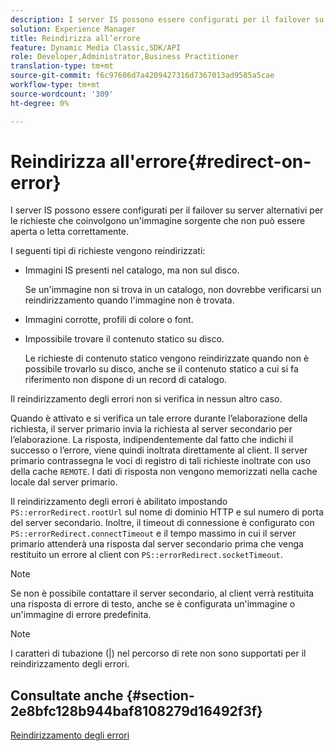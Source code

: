 ```yaml
---
description: I server IS possono essere configurati per il failover su server alternativi per le richieste che coinvolgono un'immagine sorgente che non può essere aperta o letta correttamente.
solution: Experience Manager
title: Reindirizza all’errore
feature: Dynamic Media Classic,SDK/API
role: Developer,Administrator,Business Practitioner
translation-type: tm+mt
source-git-commit: f6c97606d7a4209427316d7367013ad9585a5cae
workflow-type: tm+mt
source-wordcount: '309'
ht-degree: 0%

---
```



# Reindirizza all&#39;errore{#redirect-on-error}

I server IS possono essere configurati per il failover su server alternativi per le richieste che coinvolgono un&#39;immagine sorgente che non può essere aperta o letta correttamente.

I seguenti tipi di richieste vengono reindirizzati:

* Immagini IS presenti nel catalogo, ma non sul disco.

   Se un&#39;immagine non si trova in un catalogo, non dovrebbe verificarsi un reindirizzamento quando l&#39;immagine non è trovata.

* Immagini corrotte, profili di colore o font.
* Impossibile trovare il contenuto statico su disco.

   Le richieste di contenuto statico vengono reindirizzate quando non è possibile trovarlo su disco, anche se il contenuto statico a cui si fa riferimento non dispone di un record di catalogo.

Il reindirizzamento degli errori non si verifica in nessun altro caso.

Quando è attivato e si verifica un tale errore durante l’elaborazione della richiesta, il server primario invia la richiesta al server secondario per l’elaborazione. La risposta, indipendentemente dal fatto che indichi il successo o l’errore, viene quindi inoltrata direttamente al client. Il server primario contrassegna le voci di registro di tali richieste inoltrate con uso della cache `REMOTE`. I dati di risposta non vengono memorizzati nella cache locale dal server primario.

Il reindirizzamento degli errori è abilitato impostando `PS::errorRedirect.rootUrl` sul nome di dominio HTTP e sul numero di porta del server secondario. Inoltre, il timeout di connessione è configurato con `PS::errorRedirect.connectTimeout` e il tempo massimo in cui il server primario attenderà una risposta dal server secondario prima che venga restituito un errore al client con `PS::errorRedirect.socketTimeout`.

>[!NOTE]
>
>Se non è possibile contattare il server secondario, al client verrà restituita una risposta di errore di testo, anche se è configurata un&#39;immagine o un&#39;immagine di errore predefinita.

>[!NOTE]
>
>I caratteri di tubazione (|) nel percorso di rete non sono supportati per il reindirizzamento degli errori.

## Consultate anche {#section-2e8bfc128b944baf8108279d16492f3f}

[Reindirizzamento degli errori](../../../is-api/image-serving-api-ref/c-configuration-and-administration/c-server-settings/r-error-redirection.md#reference-268b1bf6ce1b44bb979727c6f5daf1ac)
